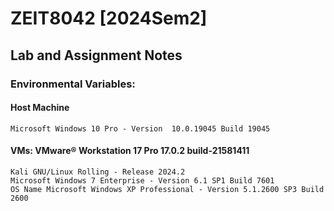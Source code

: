 # ZEIT8042 [2024Sem2]
## Lab and Assignment Notes
### Environmental Variables: 
  #### Host Machine 
    Microsoft Windows 10 Pro - Version	10.0.19045 Build 19045
  #### VMs: VMware® Workstation 17 Pro 17.0.2 build-21581411
    Kali GNU/Linux Rolling - Release 2024.2
    Microsoft Windows 7 Enterprise - Version 6.1 SP1 Build 7601 
    OS Name	Microsoft Windows XP Professional - Version	5.1.2600 SP3 Build 2600


